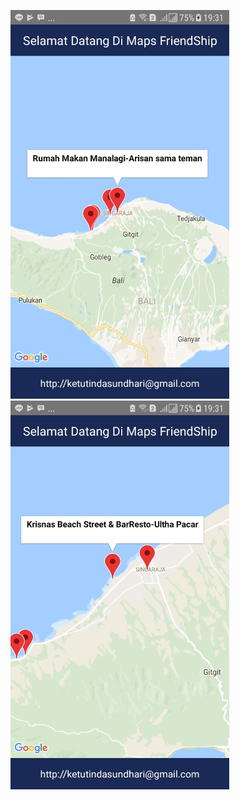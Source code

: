 <img src="https://github.com/ketutindasundhari/Tugas-Maps-Friendship/blob/master/06e46aad-2a72-495a-ae98-57571c749894.jpg
" width="350" />
<img src="https://github.com/ketutindasundhari/Tugas-Maps-Friendship/blob/master/dff4ec55-b62d-4738-bc1d-367d8a48cbc6.jpg
" width="350" />

